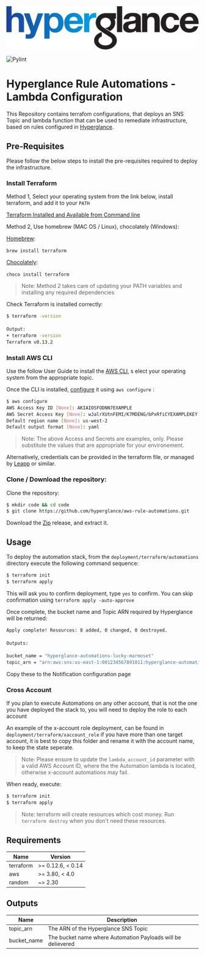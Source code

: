 <img src="https://github.com/hyperglance/aws-rule-automations/blob/master/files/b5dfbb6c-75c8-493b-8c5d-d68b3272cf0f.png" alt="Hyperglance Logo" />

![Pylint](https://github.com/hyperglance/aws-rule-automations/workflows/Pylint/badge.svg)

# Hyperglance Rule Automations - Lambda Configuration

This Repository contains terrafom configurations, that deploys an SNS Topic and lambda function that can be used to remediate infrastructure, based on rules configured in [Hyperglance](https://support.hyperglance.com/knowledge/rules-dashboard-view).

## Pre-Requisites

Please follow the below steps to install the pre-requisites required to deploy the infrastructure.

### Install Terraform

Method 1, Select your operating system from the link below, install terraform, and add it to your `PATH`

[Terraform Installed and Available from Command line](https://www.terraform.io/downloads.html)

Method 2, Use homebrew (MAC OS / Linux), chocolately (Windows):

[Homebrew](https://brew.sh/):

`brew install terraform`

[Chocolately](https://chocolatey.org/):

`choco install terraform`

> Note: Method 2 takes care of updating your PATH variables and installing any required dependencies

Check Terraform is installed correctly:

```bash
$ terraform -version

Output:
+ terraform -version
Terraform v0.13.2
```

### Install AWS CLI

Use the follow User Guide to install the [AWS CLI](https://docs.aws.amazon.com/cli/latest/userguide/install-cliv2.html), s elect your operating system from the appropriate topic.

Once the CLI is installed, [configure](https://docs.aws.amazon.com/cli/latest/userguide/cli-configure-quickstart.html) it using `aws configure` :

```bash
$ aws configure
AWS Access Key ID [None]: AKIAIOSFODNN7EXAMPLE
AWS Secret Access Key [None]: wJalrXUtnFEMI/K7MDENG/bPxRfiCYEXAMPLEKEY
Default region name [None]: us-west-2
Default output format [None]: yaml
```

> Note: The above Access and Secrets are examples, only. Please substitute the values that are appropriate for your environement.

Alternatively, credentials can be provided in the terraform file, or managed by [Leapp](https://github.com/Noovolari/leapp) or similar.

### Clone / Download the repository:

Clone the repository:

```bash
$ mkdir code && cd code
$ git clone https://github.com/hyperglance/aws-rule-automations.git
```

Download the [Zip](https://github.com/hyperglance/aws-rule-automations/archive/refs/tags/v2.1-beta.zip) release, and extract it.

## Usage

To deploy the automation stack, from the `deployment/terraform/automations` directory execute the following command sequence:

```bash
$ terraform init
$ terraform apply
```

This will ask you to confirm deployment, type `yes` to confirm. You can skip confirmation using `terraform apply -auto-approve`

Once complete, the bucket name and Topic ARN required by Hyperglance will be returned:

```bash
Apply complete! Resources: 8 added, 0 changed, 0 destroyed.

Outputs:

bucket_name = "hyperglance-automations-lucky-marmoset"
topic_arn = "arn:aws:sns:us-east-1:001234567891011:hyperglance-automations-lucky-marmoset"
```

Copy these to the Notification configuration page

### Cross Account

If you plan to execute Automations on any other account, that is not the one you have deployed the stack to, you will need to deploy the role to each account

An example of the x-account role deployment, can be found in `deployment/terraform/xaccount_role` if you have more than one target account, it is best to copy this folder and rename it with the account name, to keep the state seperate.

>Note: Please ensure to update the `lambda_account_id` parameter with a valid AWS Account ID, where the the Automation lambda is located, otherwise x-account automations may fail.

When ready, execute:

```bash
$ terraform init
$ terraform apply
```

>Note: terraform will create resources which cost money. Run `terraform destroy` when you don't need these resources.

## Requirements

| Name | Version |
|------|---------|
| terraform | >= 0.12.6, < 0.14 |
| aws | >= 3.80, < 4.0 |
| random | ~> 2.30 |

## Outputs

| Name | Description |
|------|-------------|
| topic_arn | The ARN of the Hyperglance SNS Topic |
| bucket_name | The bucket name where Automation Payloads will be delievered |